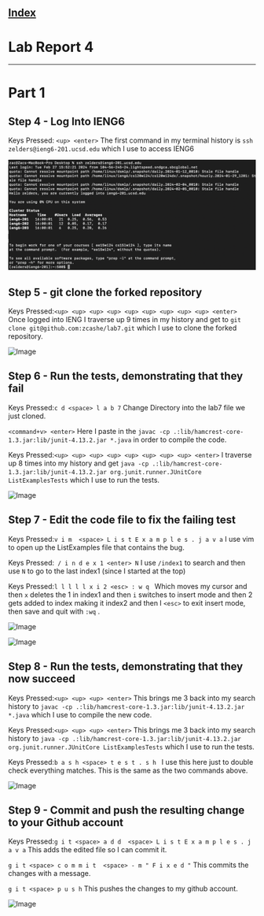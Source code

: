 
[Index](https://zcashe.github.io/cse15l-lab-reports/index.html)
---
# Lab Report 4 
---
# Part 1 

## Step 4 - Log Into IENG6
Keys Pressed: ``` <up> <enter> ``` The first command in my terminal history is ```ssh zelders@ieng6-201.ucsd.edu``` which I use to access IENG6

![Image](assets/lab-report4/ieng4.png)


## Step 5 - git clone the forked repository
Keys Pressed:``` <up> <up> <up> <up> <up> <up> <up> <up> <up> <enter> ``` Once logged into IENG I traverse up 9 times in my history and get to 
```git clone git@github.com:zcashe/lab7.git``` which I use to clone the forked repository.

![Image](assets/lab-report4/clone.png)

## Step 6 - Run the tests, demonstrating that they fail
Keys Pressed:``` c d <space> l a b 7 ``` Change Directory into the lab7 file we just cloned.

``` <command+v> <enter> ``` Here I paste in the ``` javac -cp .:lib/hamcrest-core-1.3.jar:lib/junit-4.13.2.jar *.java ``` in order to 
compile the code.

Keys Pressed:``` <up> <up> <up> <up> <up> <up> <up> <up> <enter> ``` I traverse up 8 times into my history and get
``` java -cp .:lib/hamcrest-core-1.3.jar:lib/junit-4.13.2.jar org.junit.runner.JUnitCore ListExamplesTests ```
which I use to run the tests.

![Image](assets/lab-report4/step6.png)

## Step 7 - Edit the code file to fix the failing test
Keys Pressed:``` v i m  <space> L i s t E x a m p l e s . j a v a ``` I use vim to open up the ListExamples file that contains the bug.

Keys Pressed:```  / i n d e x 1 <enter> N ``` I use ```/index1``` to search and then use ```N``` to go to the last index1 (since I started at the top)

Keys Pressed:``` l l l l l x i 2 <esc> : w q  ``` Which moves my cursor and then ```x``` deletes the 1 in index1 and then ```i``` switches
to insert mode and then 2 gets added to index making it index2 and then I ```<esc>``` to exit insert mode, then save and quit with ```:wq``` .

![Image](assets/lab-report4/step7-1.png)

![Image](assets/lab-report4/step7-2.png)

## Step 8 - Run the tests, demonstrating that they now succeed
Keys Pressed:``` <up> <up> <up> <enter> ``` This brings me 3 back into my search history to ``` javac -cp .:lib/hamcrest-core-1.3.jar:lib/junit-4.13.2.jar *.java ``` which I use to compile the new code.

Keys Pressed:``` <up> <up> <up> <enter> ``` This brings me 3 back into my search history to ``` java -cp .:lib/hamcrest-core-1.3.jar:lib/junit-4.13.2.jar org.junit.runner.JUnitCore ListExamplesTests ``` which I use to run the tests.


Keys Pressed:``` b a s h <space> t e s t . s h  ``` I use this here just to double check everything matches. This is the same as the two commands above.

![Image](assets/lab-report4/step8.png)

## Step 9 - Commit and push the resulting change to your Github account

Keys Pressed:``` g i t <space> a d d  <space> L i s t E x a m p l e s . j a v a ``` This adds the edited file so I can commit it.

``` g i t <space> c o m m i t  <space> - m " F i x e d " ``` This commits the changes with a message.

``` g i t <space> p u s h ``` This pushes the changes to my github account.

![Image](assets/lab-report4/step9.png)

